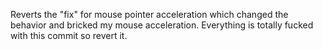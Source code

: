 Reverts the "fix" for mouse pointer acceleration
which changed the behavior and bricked my mouse
acceleration. Everything is totally fucked with
this commit so revert it.

